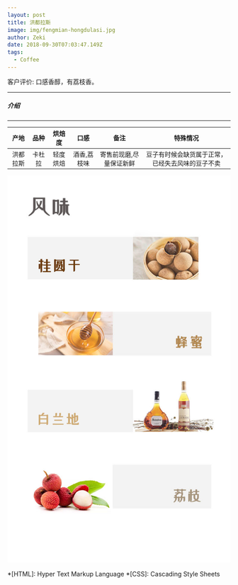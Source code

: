 ```yaml
---
layout: post
title: 洪都拉斯
image: img/fengmian-hongdulasi.jpg
author: Zeki
date: 2018-09-30T07:03:47.149Z
tags: 
  - Coffee
---
```


客户评价: 口感香醇，有荔枝香。

---
##### 介绍
---

|产地 | 品种 | 烘焙度 | 口感 | 备注|特殊情况|
|:---:|:---:|:---:|:---:|:---:|:---:|
|洪都拉斯 | 卡杜拉 | 轻度烘焙 | 酒香,荔枝味 | 寄售前现磨,尽量保证新鲜|豆子有时候会缺货属于正常，已经失去风味的豆子不卖|

![Coffee Image](img/fengwei-hongdulasi.jpg)

*[HTML]: Hyper Text Markup Language
*[CSS]: Cascading Style Sheets
